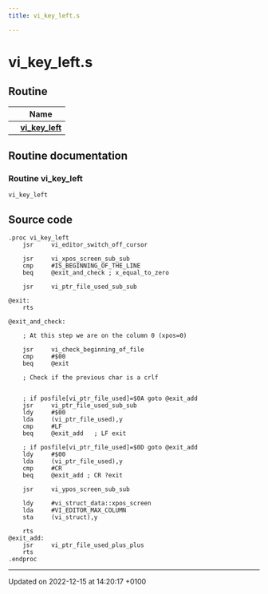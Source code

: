 ```yaml
---
title: vi_key_left.s

---
```


# vi_key_left.s



## Routine

|                | Name           |
| -------------- | -------------- |
| | **[vi_key_left](Files/vi__key__left_8s.md#Routine-vi-key-left)** |


## Routine documentation

### Routine vi_key_left

```ca65
vi_key_left
```




## Source code

```ca65
.proc vi_key_left
    jsr     vi_editor_switch_off_cursor

    jsr     vi_xpos_screen_sub_sub
    cmp     #IS_BEGINNING_OF_THE_LINE
    beq     @exit_and_check ; x_equal_to_zero

    jsr     vi_ptr_file_used_sub_sub

@exit:
    rts

@exit_and_check:

    ; At this step we are on the column 0 (xpos=0)

    jsr     vi_check_beginning_of_file
    cmp     #$00
    beq     @exit

    ; Check if the previous char is a crlf


    ; if posfile[vi_ptr_file_used]=$0A goto @exit_add
    jsr     vi_ptr_file_used_sub_sub
    ldy     #$00
    lda     (vi_ptr_file_used),y
    cmp     #LF
    beq     @exit_add   ; LF exit

    ; if posfile[vi_ptr_file_used]=$0D goto @exit_add
    ldy     #$00
    lda     (vi_ptr_file_used),y
    cmp     #CR
    beq     @exit_add ; CR ?exit

    jsr     vi_ypos_screen_sub_sub

    ldy     #vi_struct_data::xpos_screen
    lda     #VI_EDITOR_MAX_COLUMN
    sta     (vi_struct),y

    rts
@exit_add:
    jsr     vi_ptr_file_used_plus_plus
    rts
.endproc
```


-------------------------------

Updated on 2022-12-15 at 14:20:17 +0100
